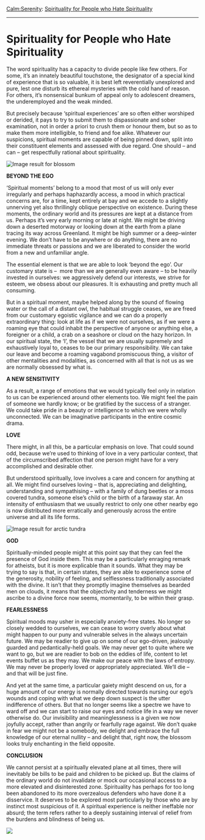 [Calm:](https://www.theschooloflife.com/thebookoflife/category/calm/)[Serenity](https://www.theschooloflife.com/thebookoflife/category/calm/serenity/): [Spirituality for People who Hate Spirituality](https://www.theschooloflife.com/thebookoflife/spirituality-for-people-who-hate-spirituality/)

* * *

# Spirituality for People who Hate Spirituality

The word spirituality has a capacity to divide people like few others. For some, it’s an innately beautiful touchstone, the designator of a special kind of experience that is so valuable, it is best left reverentially unexplored and pure, lest one disturb its ethereal mysteries with the cold hand of reason. For others, it’s nonsensical bunkum of appeal only to adolescent dreamers, the underemployed and the weak minded.

But precisely because ‘spiritual experiences’ are so often either worshiped or derided, it pays to try to submit them to dispassionate and sober examination, not in order a priori to crush them or honour them, but so as to make them more intelligible, to friend and foe alike. Whatever our suspicions, spiritual moments are capable of being pinned down, split into their constituent elements and assessed with due regard. One should – and can – get respectfully rational about spirituality.

![Image result for blossom](https://www.theinvisibletourist.com/wp-content/uploads/2018/01/featured_76.jpg)

**BEYOND THE EGO**

‘Spiritual moments’ belong to a mood that most of us will only ever irregularly and perhaps haphazardly access, a mood in which practical concerns are, for a time, kept entirely at bay and we accede to a slightly unnerving yet also thrillingly oblique perspective on existence. During these moments, the ordinary world and its pressures are kept at a distance from us. Perhaps it’s very early morning or late at night. We might be driving down a deserted motorway or looking down at the earth from a plane tracing its way across Greenland. It might be high summer or a deep-winter evening. We don’t have to be anywhere or do anything, there are no immediate threats or passions and we are liberated to consider the world from a new and unfamiliar angle.

The essential element is that we are able to look ‘beyond the ego’. Our customary state is – &nbsp;more than we are generally even aware – to be heavily invested in ourselves: we aggressively defend our interests, we strive for esteem, we obsess about our pleasures. It is exhausting and pretty much all consuming.

But in a spiritual moment, maybe helped along by the sound of flowing water or the call of a distant owl, the habitual struggle ceases, we are freed from our customary egoistic vigilance and we can do a properly extraordinary thing: look at life as if we were not ourselves, as if we were a roaming eye that could inhabit the perspective of anyone or anything else, a foreigner or a child, a crab on a seashore or cloud on the hazy horizon. In our spiritual state, the ‘I’, the vessel that we are usually supremely and exhaustively loyal to, ceases to be our primary responsibility. We can take our leave and become a roaming vagabond promiscuous thing, a visitor of other mentalities and modalities, as concerned with all that is not us as we are normally obsessed by what is.

**A NEW SENSITIVITY**

As a result, a range of emotions that we would typically feel only in relation to us can be experienced around other elements too. We might feel the pain of someone we hardly know; or be gratified by the success of a stranger. We could take pride in a beauty or intelligence to which we were wholly unconnected. We can be imaginative participants in the entire cosmic drama.

**LOVE**

There might, in all this, be a particular emphasis on love. That could sound odd, because we’re used to thinking of love in a very particular context, that of the circumscribed affection that one person might have for a very accomplished and desirable other.

But understood spiritually, love involves a care and concern for anything at all. We might find ourselves loving – that is, appreciating and delighting, understanding and sympathising – with a family of dung beetles or a moss covered tundra, someone else’s child or the birth of a faraway star. An intensity of enthusiasm that we usually restrict to only one other nearby ego is now distributed more erratically and generously across the entire universe and all its life forms.

![Image result for arctic tundra](https://www.hunting-simulator.com/img/zones/posters/alaska-arctic-tundra.jpg)

**GOD**

Spiritually-minded people might at this point say that they can feel the presence of God inside them. This may be a particularly enraging remark for atheists, but it is more explicable than it sounds. What they may be trying to say is that, in certain states, they are able to experience some of the generosity, nobility of feeling, and selflessness traditionally associated with the divine. It isn’t that they promptly imagine themselves as bearded men on clouds, it means that the objectivity and tenderness we might ascribe to a divine force now seems, momentarily, to be within their grasp.

**FEARLESSNESS**

Spiritual moods may usher in especially anxiety-free states. No longer so closely wedded to ourselves, we can cease to worry overly about what might happen to our puny and vulnerable selves in the always uncertain future. We may be readier to give up on some of our ego-driven, jealously guarded and pedantically-held goals. We may never get to quite where we want to go, but we are readier to bob on the eddies of life, content to let events buffet us as they may. We make our peace with the laws of entropy. We may never be properly loved or appropriately appreciated. We’ll die – and that will be just fine.

And yet at the same time, a particular gaiety might descend on us, for a huge amount of our energy is normally directed towards nursing our ego’s wounds and coping with what we deep down suspect is the utter indifference of others. But that no longer seems like a spectre we have to ward off and we can start to raise our eyes and notice life in a way we never otherwise do. Our invisibility and meaninglessness is a given we now joyfully accept, rather than angrily or fearfully rage against. We don’t quake in fear we might not be a somebody, we delight and embrace the full knowledge of our eternal nullity – and delight that, right now, the blossom looks truly enchanting in the field opposite.

**CONCLUSION**

We cannot persist at a spiritually elevated plane at all times, there will inevitably be bills to be paid and children to be picked up. But the claims of the ordinary world do not invalidate or mock our occasional access to a more elevated and disinterested zone. Spirituality has perhaps for too long been abandoned to its more overzealous defenders who have done it a disservice. It deserves to be explored most particularly by those who are by instinct most suspicious of it. A spiritual experience is neither ineffable nor absurd; the term refers rather to a deeply sustaining interval of relief from the burdens and blindness of being us.

[![](https://img.youtube.com/vi/xum35-XplNY/0.jpg)](https://www.youtube.com/embed/xum35-XplNY '')
